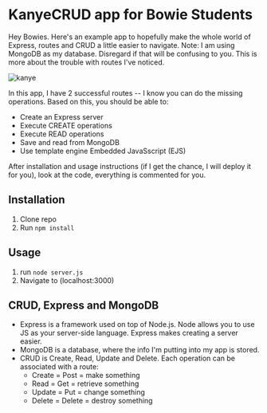 # KanyeCRUD app for Bowie Students
Hey Bowies. Here's an example app to hopefully make the whole world of Express, routes and CRUD a little easier to navigate. Note: I am using MongoDB as my database. Disregard if that will be confusing to you. This is more about the trouble with routes I've noticed.

![kanye](https://cloud.githubusercontent.com/assets/14798929/13341435/ba9c6b32-dc06-11e5-929c-a023a473fc73.png)

In this app, I have 2 successful routes -- I know you can do the missing operations. Based on this, you should be able to:
* Create an Express server
* Execute CREATE operations
* Execute READ operations
* Save and read from MongoDB
* Use template engine Embedded JavaSscript (EJS)

After installation and usage instructions (if I get the chance, I will deploy it for you), look at the code, everything is commented for you.

## Installation
1. Clone repo
2. Run `npm install`

## Usage
1. run `node server.js`
2. Navigate to (localhost:3000)

## CRUD, Express and MongoDB
+ Express is a framework used on top of Node.js. Node allows you to use JS as your server-side language. Express makes creating a server easier.
+ MongoDB is a database, where the info I'm putting into my app is stored.
+ CRUD is Create, Read, Update and Delete. Each operation can be associated with a route:
  * Create = Post = make something
  * Read = Get = retrieve something
  * Update = Put = change something
  * Delete = Delete = destroy something
